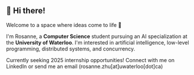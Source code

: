 ## 👋 Hi there!
Welcome to a space where ideas come to life 🌟

I'm Rosanne, a **Computer Science** student pursuing an AI specialization at the **University of Waterloo**. 
I'm interested in artificial intelligence, low-level programming, distributed systems, and concurrency. 

Currently seeking 2025 internship opportunities! Connect with me on LinkedIn or send me an email (rosanne.zhu[at]uwaterloo[dot]ca)
